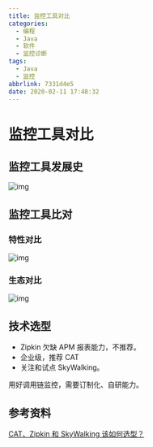 ```yaml
---
title: 监控工具对比
categories: 
  - 编程
  - Java
  - 软件
  - 监控诊断
tags: 
  - Java
  - 监控
abbrlink: 7331d4e5
date: 2020-02-11 17:48:32
---
```


# 监控工具对比

## 监控工具发展史

![img](https://raw.githubusercontent.com/dunwu/images/dev/snap/20200211165813.png)

## 监控工具比对

### 特性对比

![img](https://raw.githubusercontent.com/dunwu/images/dev/snap/20200211171551.png)

### 生态对比

![img](https://raw.githubusercontent.com/dunwu/images/dev/snap/20200211172631.png)

## 技术选型

- Zipkin 欠缺 APM 报表能力，不推荐。
- 企业级，推荐 CAT
- 关注和试点 SkyWalking。

用好调用链监控，需要订制化、自研能力。

## 参考资料

[CAT、Zipkin 和 SkyWalking 该如何选型？](https://time.geekbang.org/dailylesson/detail/100028416)
